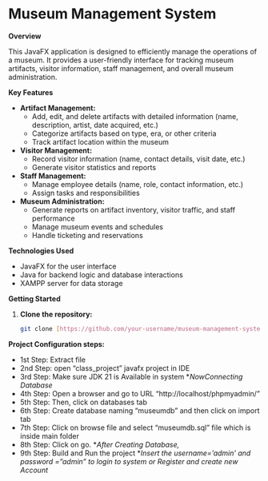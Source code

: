 # Museum Management System

**Overview**

This JavaFX application is designed to efficiently manage the operations of a museum. It provides a user-friendly interface for tracking museum artifacts, visitor information, staff management, and overall museum administration.

**Key Features**

* **Artifact Management:**
  * Add, edit, and delete artifacts with detailed information (name, description, artist, date acquired, etc.)
  * Categorize artifacts based on type, era, or other criteria
  * Track artifact location within the museum
* **Visitor Management:**
  * Record visitor information (name, contact details, visit date, etc.)
  * Generate visitor statistics and reports
* **Staff Management:**
  * Manage employee details (name, role, contact information, etc.)
  * Assign tasks and responsibilities
* **Museum Administration:**
  * Generate reports on artifact inventory, visitor traffic, and staff performance
  * Manage museum events and schedules
  * Handle ticketing and reservations

**Technologies Used**

* JavaFX for the user interface
* Java for backend logic and database interactions
* XAMPP server for data storage

**Getting Started**

1. **Clone the repository:**
   ```bash
   git clone [https://github.com/your-username/museum-management-system.git](https://github.com/your-username/museum-management-system.git)


  **Project Configuration steps:**
 * 1st Step: Extract file
 * 2nd Step: open “class_project” javafx project in IDE
 * 3rd Step: Make sure JDK 21 is Available in system
 **NowConnecting Database*
 * 4th Step: Open a browser and go to URL “http://localhost/phpmyadmin/”
 * 5th Step: Then, click on databases tab
 * 6th Step: Create database naming “museumdb” and then click on import tab
 * 7th Step: Click on browse file and select “museumdb.sql” file which is inside main folder
 * 8th Step: Click on go.
 **After Creating Database,*
 * 9th Step: Build and Run the project
 **Insert the username=’admin’ and password =”admin” to login to system or Register and
 create new Account*
